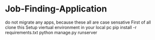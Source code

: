 # Job-Finding-Application


do not migrate any apps, because these all are case sensative
First of all clone this 
Setup viertual environment in your local pc
pip install -r requirements.txt
python manage.py runserver

